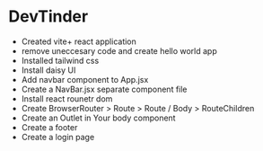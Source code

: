 # DevTinder

- Created vite+ react application
- remove uneccesary code and create hello world app
- Installed tailwind css
- Install daisy UI
- Add navbar component to App.jsx
- Create a NavBar.jsx separate component file
- Install react rounetr dom
- Create BrowserRouter > Route > Route / Body > RouteChildren
- Create an Outlet in Your body component
- Create a footer
- Create a login page
